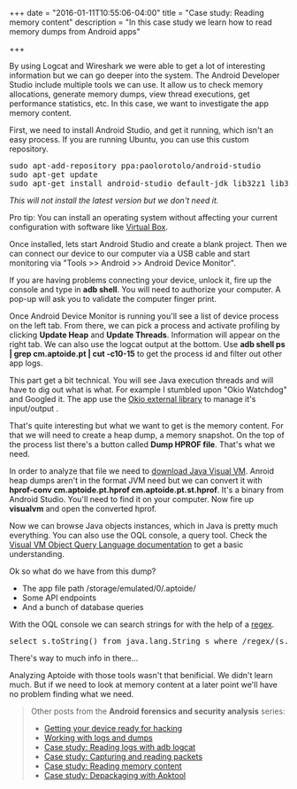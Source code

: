 +++
date = "2016-01-11T10:55:06-04:00"
title = "Case study: Reading memory content"
description = "In this case study we learn how to read memory dumps from Android apps"

+++

By using Logcat and Wireshark we were able to get a lot of interesting information but we can go deeper into the system. The Android Developer Studio include multiple tools we can use. It allow us to check memory allocations, generate memory dumps, view thread executions, get performance statistics, etc. In this case, we want to investigate the app memory content.

First, we need to install Android Studio, and get it running, which isn't an easy process. If you are running Ubuntu, you can use this custom repository.

<pre>
sudo apt-add-repository ppa:paolorotolo/android-studio
sudo apt-get update
sudo apt-get install android-studio default-jdk lib32z1 lib32ncurses5 lib32bz2-1.0 lib32stdc++6
</pre>

*This will not install the latest version but we don't need it.*

Pro tip: You can install an operating system without affecting your current configuration with software like [Virtual Box](https://www.virtualbox.org/).

Once installed, lets start Android Studio and create a blank project. Then we can connect our device to our computer via a USB cable and start monitoring via "Tools >> Android >> Android Device Monitor".

If you are having problems connecting your device, unlock it, fire up the console and type in **adb shell**. You will need to authorize your computer. A pop-up will ask you to validate the computer finger print.

Once Android Device Monitor is running you'll see a list of device process on the left tab. From there, we can pick a process and activate profiling by clicking **Update Heap** and **Update Threads**. Information will appear on the right tab. We can also use the logcat output at the bottom. Use **adb shell ps | grep cm.aptoide.pt | cut -c10-15** to get the process id and filter out other app logs.

This part get a bit technical. You will see Java execution threads and will have to dig out what is what. For example I stumbled upon "Okio Watchdog" and Googled it. The app use the [Okio external library](https://github.com/square/okio) to manage it's input/output .

That's quite interesting but what we want to get is the memory content. For that we will need to create a heap dump, a memory snapshot. On the top of the process list there's a button called **Dump HPROF file**. That's what we need.

In order to analyze that file we need to [download Java Visual VM](https://visualvm.java.net/download.html). Anroid heap dumps aren't in the format JVM need but we can convert it with **hprof-conv cm.aptoide.pt.hprof cm.aptoide.pt.st.hprof**.  It's a binary from Android Studio. You'll need to find it on your computer. Now fire up **visualvm** and open the converted hprof.

Now we can browse Java objects instances, which in Java is pretty much everything. You can also use the OQL console, a query tool. Check the [Visual VM Object Query Language documentation](https://visualvm.java.net/oqlhelp.html) to get a basic understanding.

Ok so what do we have from this dump?

* The app file path /storage/emulated/0/.aptoide/
* Some API endpoints
* And a bunch of database queries

With the OQL console we can search strings for with the help of a [regex](https://en.wikipedia.org/wiki/Regular_expression).

<pre>
select s.toString() from java.lang.String s where /regex/(s.toString())
</pre>

There's way to much info in there...

Analyzing Aptoide with those tools wasn't that benificial. We didn't learn much. But if we need to look at memory content at a later point we'll have no problem finding what we need.

> Other posts from the **Android forensics and security analysis** series:
>
> * [Getting your device ready for hacking][android-hacking]
> * [Working with logs and dumps][basic-tools]
> * [Case study: Reading logs with adb logcat][cs-logcat]
> * [Case study: Capturing and reading packets][cs-packets]
> * [Case study: Reading memory content][cs-monitoring]
> * [Case study: Depackaging with Apktool][cs-apktool]

[android-hacking]:/getting-your-android-device-ready-for-hacking/
[basic-tools]:/working-with-android-logs-and-dumps/
[cs-logcat]:/analysing-android-app-aptoide-part-1-logcat/
[cs-packets]:/analysing-android-app-aptoide-part-2-wireshark/
[cs-monitoring]:/analysing-android-app-aptoide-part-3-systrace/
[cs-apktool]:/analysing-android-app-aptoide-part-4-apktool/
